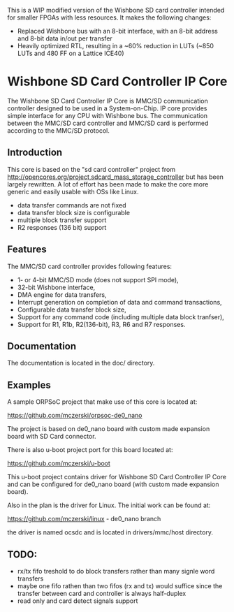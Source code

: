 This is a WIP modified version of the Wishbone SD card controller intended for smaller FPGAs with less resources.
It makes the following changes:
* Replaced Wishbone bus with an 8-bit interface, with an 8-bit address and 8-bit data in/out per transfer
* Heavily optimized RTL, resulting in a ~60% reduction in LUTs (~850 LUTs and 480 FF on a Lattice ICE40)

Wishbone SD Card Controller IP Core
===================================

The Wishbone SD Card Controller IP Core is MMC/SD communication controller designed to be
used in a System-on-Chip. IP core provides simple interface for any CPU with Wishbone
bus. The communication between the MMC/SD card controller and MMC/SD card is performed
according to the MMC/SD protocol.

Introduction
------------
This core is based on the "sd card controller" project from 
http://opencores.org/project,sdcard_mass_storage_controller 
but has been largely rewritten. A lot of effort has been made 
to make the core more generic and easily usable 
with OSs like Linux. 
- data transfer commands are not fixed 
- data transfer block size is configurable 
- multiple block transfer support 
- R2 responses (136 bit) support

Features
--------

The MMC/SD card controller provides following features:

- 1- or 4-bit MMC/SD mode (does not support SPI mode),
- 32-bit Wishbone interface,
- DMA engine for data transfers,
- Interrupt generation on completion of data and command transactions,
- Configurable data transfer block size,
- Support for any command code (including multiple data block tranfser),
- Support for R1, R1b, R2(136-bit), R3, R6 and R7 responses.

Documentation
-------------

The documentation is located in the doc/ directory.

Examples
--------

A sample ORPSoC project that make use of this core is located at:

https://github.com/mczerski/orpsoc-de0_nano

The project is based on de0_nano board with custom made expansion board
with SD Card connector.

There is also u-boot project port for this board located at:

https://github.com/mczerski/u-boot

This u-boot project contains driver for Wishbone SD Card Controller IP Core
and can be configured for de0_nano board (with custom made expansion board).

Also in the plan is the driver for Linux. The initial work can be found at:

https://github.com/mczerski/linux - de0_nano branch

the driver is named ocsdc and is located in drivers/mmc/host directory.

TODO:
-----

- rx/tx fifo treshold to do block transfers rather than many signle word transfers
- maybe one fifo rathen than two fifos (rx and tx) would suffice since the transfer 
	between card and controller is always half-duplex
- read only and card detect signals support

